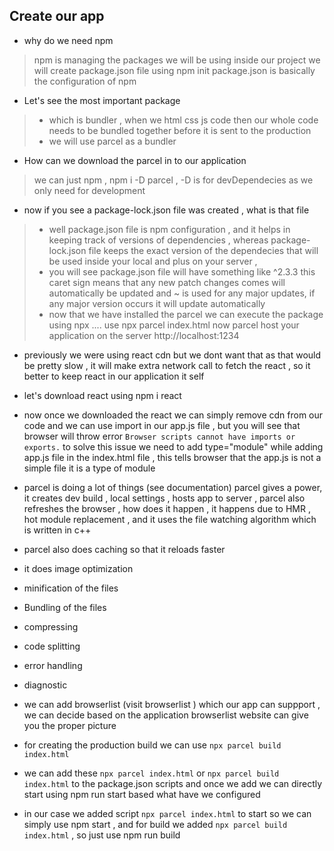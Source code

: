 ## Create our app

* why do we need npm 
> npm is managing the packages we will be using inside our project 
> we will create package.json file using npm init 
> package.json is basically the configuration of npm 

* Let's see the most important package 
> - which is bundler , when we html css js code then our whole code needs to be bundled together before it is sent to the production 
> -  we will use parcel as a bundler 

* How can we download the parcel in to our application 
> we can just npm , npm i -D parcel , -D is for devDependecies as we only need for development

* now if you see a package-lock.json file was created , what is that file 
> - well package.json file is npm configuration , and it helps in keeping track of versions of dependencies , whereas package-lock.json file keeps the exact version of the dependecies that will be used inside your local and plus on your server , 
> - you will see package.json file will have something like ^2.3.3 this caret sign means that any new patch changes comes will automatically be updated and ~ is used for any major updates, if any major version occurs it will update automatically 
> - now that we have installed the parcel we can execute the package using npx  .... use npx parcel index.html now parcel host your application on the server http://localhost:1234

* previously we were using react cdn but we dont want that as that would be pretty slow , it will make extra network call to fetch the react , so it better to keep react in our application it self 

* let's download react using npm i react 

* now once we downloaded the react we can simply remove cdn from our code and we can use import in our app.js file , but you will see that browser will throw error `Browser scripts cannot have imports or exports.` to solve this issue we need to add type="module" while adding app.js file in the index.html file , this tells browser that the app.js is not a simple file it is a type of module 

* parcel is doing a lot of things (see documentation) parcel gives a power, it creates dev build , local settings , hosts app to server , parcel also refreshes the browser , how does it happen , it happens due to HMR , hot module replacement , and it uses the file watching algorithm which is written in c++
* parcel also does caching so that it reloads faster
* it does image optimization
* minification of the files 
* Bundling of the files 
* compressing 
* code splitting 
* error handling 
* diagnostic 

* we can add browserlist (visit browserlist ) which our app can suppport , we can decide based on the application browserlist website can give you the proper picture 

* for creating the production build we can use `npx parcel build index.html`

* we can add these `npx parcel index.html` or `npx parcel build index.html` to the package.json scripts and once we add we can directly start using npm run start based what have we configured

* in our case we added script `npx parcel index.html` to start so we can simply use npm start , and for build we added `npx parcel build index.html` , so just use npm run build